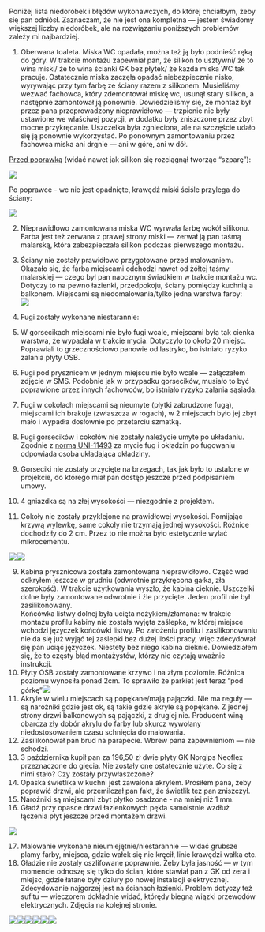 Poniżej lista niedoróbek i błędów wykonawczych, do której chciałbym, żeby się pan odniósł. Zaznaczam, że nie jest ona kompletna — jestem świadomy większej liczby niedoróbek, ale na rozwiązaniu poniższych problemów zależy mi najbardziej.

1.  Oberwana toaleta. Miska WC opadała, można też ją było podnieść ręką do góry. W trakcie montażu zapewniał pan, że silikon to usztywni/ że to wina miski/ że to wina ścianki GK bez płytek/ że każda miska WC tak pracuje. Ostatecznie miska zaczęła opadać niebezpiecznie nisko, wyrywając przy tym farbę ze ściany razem z silikonem. Musieliśmy wezwać fachowca, który zdemontował miskę wc, usunął stary silikon, a następnie zamontował ją ponownie. Dowiedzieliśmy się, że montaż był przez pana przeprowadzony nieprawidłowo — trzpienie nie były ustawione we właściwej pozycji, w dodatku były zniszczone przez zbyt mocne przykręcanie. Uszczelka była zgnieciona, ale na szczęście udało się ją ponownie wykorzystać. Po ponownym zamontowaniu przez fachowca miska ani drgnie — ani w górę, ani w dół.

[Przed poprawką](https://www.google.com/url?q=https://bit.ly/4ijB56h&sa=D&source=editors&ust=1740829289040722&usg=AOvVaw1kHRBX3ClTxwGgechlxXTF) (widać nawet jak silikon się rozciągnął tworząc “szparę”):

![](images/image11.jpg)

Po poprawce - wc nie jest opadnięte, krawędź miski ściśle przylega do ściany:

![](images/image7.jpg)

2.  Nieprawidłowo zamontowana miska WC wyrwała farbę wokół silikonu. Farba jest też zerwana z prawej strony miski — zerwał ją pan taśmą malarską, która zabezpieczała silikon podczas pierwszego montażu.
3.  Ściany nie zostały prawidłowo przygotowane przed malowaniem. Okazało się, że farba miejscami odchodzi nawet od żółtej taśmy malarskiej — czego był pan naocznym świadkiem w trakcie montażu wc. Dotyczy to na pewno łazienki, przedpokoju, ściany pomiędzy kuchnią a balkonem. Miejscami są niedomalowania/tylko jedna warstwa farby:  
    ![](images/image1.jpg)
4.  Fugi zostały wykonane niestarannie:

1.  W gorsecikach miejscami nie było fugi wcale, miejscami była tak cienka warstwa, że wypadała w trakcie mycia. Dotyczyło to około 20 miejsc. Poprawiali to grzecznościowo panowie od lastryko, bo istniało ryzyko zalania płyty OSB.
2.  Fugi pod prysznicem w jednym miejscu nie było wcale — załączałem zdjęcie w SMS. Podobnie jak w przypadku gorsecików, musiało to być poprawione przez innych fachowców, bo istniało ryzyko zalania sąsiada.
3.  Fugi w cokołach miejscami są nieumyte (płytki zabrudzone fugą), miejscami ich brakuje (zwłaszcza w rogach), w 2 miejscach było jej zbyt mało i wypadła dosłownie po przetarciu szmatką.

5.  Fugi gorsecików i cokołów nie zostały należycie umyte po układaniu. Zgodnie z [normą UNI-11493](https://www.google.com/url?q=https://bit.ly/437I2Tw&sa=D&source=editors&ust=1740829289042013&usg=AOvVaw2l1Jywu9Nr8XiOwvNSgs04) za mycie fug i okładzin po fugowaniu odpowiada osoba układająca okładziny.
6.  Gorseciki nie zostały przycięte na brzegach, tak jak było to ustalone w projekcie, do którego miał pan dostęp jeszcze przed podpisaniem umowy.
7.  4 gniazdka są na złej wysokości — niezgodnie z projektem.
8.  Cokoły nie zostały przyklejone na prawidłowej wysokości. Pomijając krzywą wylewkę, same cokoły nie trzymają jednej wysokości. Różnice dochodziły do 2 cm. Przez to nie można było estetycznie wylać mikrocementu.

![](images/image3.jpg)![](images/image5.jpg)

9.  Kabina prysznicowa została zamontowana nieprawidłowo. Część wad odkryłem jeszcze w grudniu (odwrotnie przykręcona gałka, zła szerokość). W trakcie użytkowania wyszło, że kabina cieknie. Uszczelki dolne były zamontowane odwrotnie i źle przycięte. Jeden profil nie był zasilikonowany.  
    Końcówka listwy dolnej była ucięta nożykiem/złamana: w trakcie montażu profilu kabiny nie została wyjęta zaślepka, w której miejsce wchodzi języczek końcówki listwy. Po założeniu profilu i zasilikonowaniu nie da się już wyjąć tej zaślepki bez dużej ilości pracy, więc zdecydował się pan uciąć języczek. Niestety bez niego kabina cieknie. Dowiedziałem się, że to częsty błąd montażystów, którzy nie czytają uważnie instrukcji.
10.  Płyty OSB zostały zamontowane krzywo i na złym poziomie. Różnica poziomu wynosiła ponad 2cm. To sprawiło że parkiet jest teraz “pod górkę”![](images/image12.jpg)
11.  Akryle w wielu miejscach są popękane/mają pajączki. Nie ma reguły — są narożniki gdzie jest ok, są takie gdzie akryle są popękane. Z jednej strony drzwi balkonowych są pajączki, z drugiej nie. Producent winą obarcza zły dobór akrylu do farby lub skurcz wywołany niedostosowaniem czasu schnięcia do malowania.
12.  Zasilikonował pan brud na parapecie. Wbrew pana zapewnieniom — nie schodzi.
13.  3 października kupił pan za 196,50 zł dwie płyty GK Norgips Neoflex przeznaczone do gięcia. Nie zostały one ostatecznie użyte. Co się z nimi stało? Czy zostały przywłaszczone?
14.  Opaska świetlika w kuchni jest zawalona akrylem. Prosiłem pana, żeby poprawić drzwi, ale przemilczał pan fakt, że świetlik też pan zniszczył.
15.  Narożniki są miejscami zbyt płytko osadzone - na mniej niż 1 mm.
16.  Gładź przy opasce drzwi łazienkowych pękła samoistnie wzdłuż łączenia płyt jeszcze przed montażem drzwi.

![](images/image4.jpg)

17.  Malowanie wykonane nieumiejętnie/niestarannie — widać grubsze plamy farby, miejsca, gdzie wałek się nie kręcił, linie krawędzi wałka etc.
18.  Gładzie nie zostały oszlifowane poprawnie. Żeby była jasność — w tym momencie odnoszę się tylko do ścian, które stawiał pan z GK od zera i miejsc, gdzie łatane były dziury po nowej instalacji elektrycznej. Zdecydowanie najgorzej jest na ścianach łazienki. Problem dotyczy też sufitu — wieczorem dokładnie widać, którędy biegną wiązki przewodów elektrycznych. Zdjęcia na kolejnej stronie.

![](images/image9.jpg)![](images/image13.jpg)![](images/image6.jpg)![](images/image8.jpg)![](images/image10.jpg)![](images/image2.jpg)[](images/sufit.jpg)
